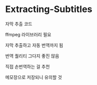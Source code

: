 # Extracting-Subtitles

자막 추출 코드

ffmpeg 라이브러리 필요

자막 추출하고 자동 번역까지 됨

번역 퀄리티 그다지 좋진 않음

직접 손번역하는 걸 추천

메모장으로 저장되니 유의할 것
